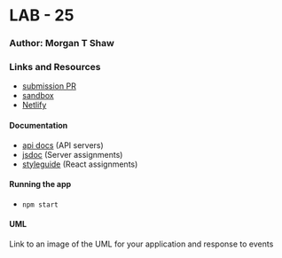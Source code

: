 # LAB - 25

### Author: Morgan T Shaw

### Links and Resources
* [submission PR](https://github.com/mts513/Lab25/pull/1)
* [sandbox](https://codesandbox.io/s/github/mts513/Lab25/tree/master/) 
* [Netlify](https://csb-iwyz8.netlify.com/)

#### Documentation
* [api docs](http://xyz.com) (API servers)
* [jsdoc](http://xyz.com) (Server assignments)
* [styleguide](http://xyz.com) (React assignments)

#### Running the app
* `npm start`

#### UML
Link to an image of the UML for your application and response to events